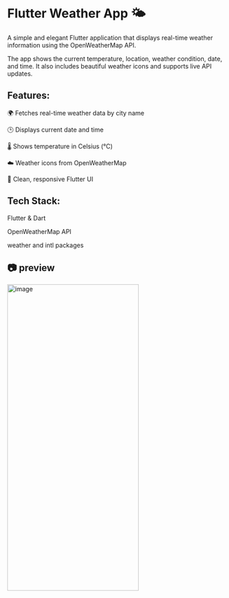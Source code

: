 # Flutter Weather App 🌤️
A simple and elegant Flutter application that displays real-time weather information using the OpenWeatherMap API.

The app shows the current temperature, location, weather condition, date, and time.
It also includes beautiful weather icons and supports live API updates.

## Features:

🌍 Fetches real-time weather data by city name

🕒 Displays current date and time

🌡️ Shows temperature in Celsius (°C)

☁️ Weather icons from OpenWeatherMap

📱 Clean, responsive Flutter UI

## Tech Stack:

Flutter & Dart

OpenWeatherMap API

weather and intl packages


## 📷 preview

<img width="300" height="700" alt="image" src="https://github.com/user-attachments/assets/208aa710-34f3-44be-a0ca-bdb9476edd55" />
